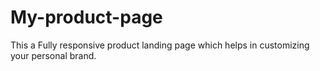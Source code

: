 # My-product-page
This a  Fully responsive product landing page which helps in customizing your personal brand.  
